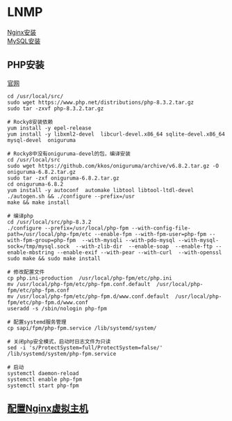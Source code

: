 # LNMP
[Nginx安装](https://linyi.readthedocs.io/zh/latest/%E6%9C%8D%E5%8A%A1/Nginx/%E5%AE%89%E8%A3%85.html)   
[MySQL安装](https://linyi.readthedocs.io/zh/latest/%E6%9C%8D%E5%8A%A1/MySQL/%E5%AE%89%E8%A3%85.html)    

## PHP安装
[官网](https://www.php.net/)

```
cd /usr/local/src/
sudo wget https://www.php.net/distributions/php-8.3.2.tar.gz
sudo tar -zxvf php-8.3.2.tar.gz
```
```
# Rocky8安装依赖
yum install -y epel-release
yum install -y libxml2-devel  libcurl-devel.x86_64 sqlite-devel.x86_64 mysql-devel  oniguruma

# Rocky8中没有oniguruma-devel的包，编译安装
cd /usr/local/src
sudo wget https://github.com/kkos/oniguruma/archive/v6.8.2.tar.gz -O oniguruma-6.8.2.tar.gz
sudo tar -zxf oniguruma-6.8.2.tar.gz
cd oniguruma-6.8.2
yum install -y autoconf  automake libtool libtool-ltdl-devel
./autogen.sh && ./configure --prefix=/usr
make && make install
```
```
# 编译php
cd /usr/local/src/php-8.3.2
./configure --prefix=/usr/local/php-fpm --with-config-file-path=/usr/local/php-fpm/etc --enable-fpm --with-fpm-user=php-fpm --with-fpm-group=php-fpm  --with-mysqli --with-pdo-mysql --with-mysql-sock=/tmp/mysql.sock  --with-zlib-dir  --enable-soap  --enable-ftp --enable-mbstring --enable-exif --with-pear --with-curl  --with-openssl
sudo make && sudo make install
```
```
# 修改配置文件
cp php.ini-production  /usr/local/php-fpm/etc/php.ini
mv /usr/local/php-fpm/etc/php-fpm.conf.default  /usr/local/php-fpm/etc/php-fpm.conf
mv /usr/local/php-fpm/etc/php-fpm.d/www.conf.default  /usr/local/php-fpm/etc/php-fpm.d/www.conf
useradd -s /sbin/nologin php-fpm

# 配置systemd服务管理
cp sapi/fpm/php-fpm.service /lib/systemd/system/

# 关闭php安全模式，启动时日志文件为只读
sed -i 's/ProtectSystem=full/ProtectSystem=false/' /lib/systemd/system/php-fpm.service

# 启动
systemctl daemon-reload
systemctl enable php-fpm
systemctl start php-fpm
```

## [配置Nginx虚拟主机]()